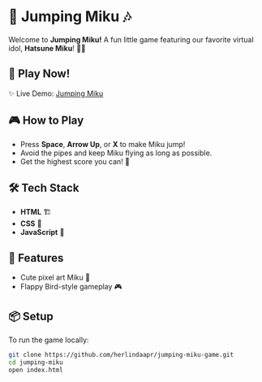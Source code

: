 # 🎤 Jumping Miku 🎶

Welcome to **Jumping Miku!** A fun little game featuring our favorite virtual idol, **Hatsune Miku**! 🌸💙

## 🌟 Play Now!
✨ Live Demo: [Jumping Miku](https://jumping-miku.netlify.app/)  

## 🎮 How to Play
- Press **Space**, **Arrow Up**, or **X** to make Miku jump!  
- Avoid the pipes and keep Miku flying as long as possible.  
- Get the highest score you can! 🎵  

## 🛠️ Tech Stack
- **HTML** 🏗️  
- **CSS** 🎨  
- **JavaScript** 🚀  

## 🚀 Features
- Cute pixel art Miku 🥰  
- Flappy Bird-style gameplay 🎮   

## 📦 Setup
To run the game locally:  
```sh
git clone https://github.com/herlindaapr/jumping-miku-game.git
cd jumping-miku
open index.html
